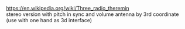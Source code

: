   
https://en.wikipedia.org/wiki/Three_radio_theremin  
stereo version with pitch in sync and volume antenna by 3rd coordinate (use with one hand as 3d interface)  
